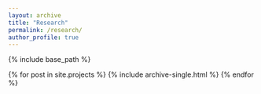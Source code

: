 ```yaml
---
layout: archive
title: "Research"
permalink: /research/
author_profile: true
---
```


{% include base_path %}

{% for post in site.projects %}
  {% include archive-single.html %}
{% endfor %}